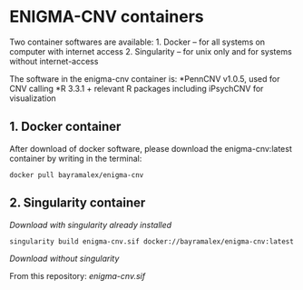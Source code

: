 # ENIGMA-CNV containers

Two container softwares are available:
	1. Docker – for all systems on computer with internet access
	2. Singularity – for unix only and for systems without internet-access

The software in the enigma-cnv container is:
*PennCNV v1.0.5, used for CNV calling
*R 3.3.1 + relevant R packages including iPsychCNV for visualization


## 1. Docker container
After download of docker software, please download the enigma-cnv:latest container  by writing in the terminal:

```
docker pull bayramalex/enigma-cnv
```

## 2. Singularity container
_Download with singularity already installed_

```
singularity build enigma-cnv.sif docker://bayramalex/enigma-cnv:latest
```

_Download without singularity_

From this repository: _enigma-cnv.sif_

